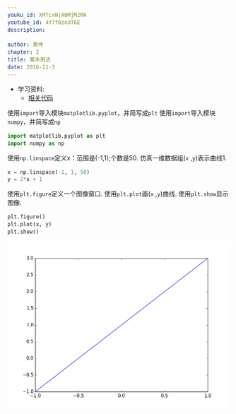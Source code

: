 ```yaml
---
youku_id: XMTcxNjA0MjM2MA
youtube_id: 4Y7f0znUT6E
description: 

author: 黄伟
chapter: 2
title: 基本用法
date: 2016-11-3
---
```

* 学习资料:
  * [相关代码](https://github.com/MorvanZhou/tutorials/blob/master/matplotlibTUT/plt3_simple_plot.py)
  
使用`import`导入模块`matplotlib.pyplot`，并简写成`plt`
使用`import`导入模块`numpy`，并简写成`np`

```python
import matplotlib.pyplot as plt
import numpy as np
```

使用`np.linspace`定义x：范围是(-1,1);个数是50.
仿真一维数据组(`x` ,`y`)表示曲线1.

```python
x = np.linspace(-1, 1, 50)
y = 2*x + 1
```

使用`plt.figure`定义一个图像窗口.
使用`plt.plot`画(`x` ,`y`)曲线.
使用`plt.show`显示图像.

```python
plt.figure()
plt.plot(x, y)
plt.show()
```

<img class= "course-image" src="/static/results/plt/2_1.png">
